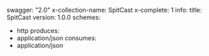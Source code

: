 swagger: "2.0"
x-collection-name: SpitCast
x-complete: 1
info:
  title: SpitCast
  version: 1.0.0
schemes:
- http
produces:
- application/json
consumes:
- application/json